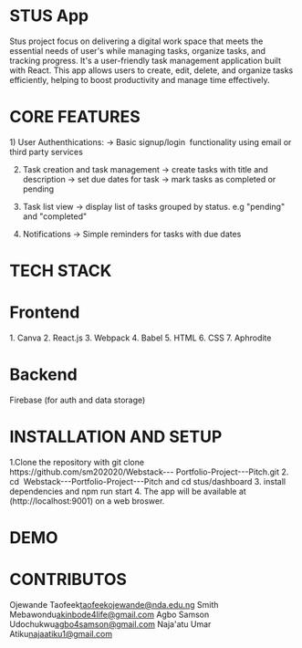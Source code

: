 <h1>STUS App</h1> 

Stus project focus on delivering a digital work space that meets the essential needs of user's while managing tasks, organize tasks, and tracking progress.
It's a user-friendly task management application built with React. This app allows users to create, edit, delete, and organize tasks efficiently, helping to boost productivity and manage time effectively.

<h1>CORE FEATURES</h1>
 1) User Authenthications:
 -> Basic signup/login  functionality using email or third party services
  
2) Task creation and task management 
-> create tasks with title and description
-> set due dates for task
-> mark tasks as completed or pending
  
3) Task list view
-> display list of tasks grouped by status. e.g "pending" and "completed"
  
4) Notifications
-> Simple reminders for tasks with due dates

<h1>TECH STACK</h1> 

<h1>Frontend</h1>
1. Canva 2. React.js 3. Webpack 4. Babel 5. HTML 6. CSS 7. Aphrodite

<h1>Backend</h1> 

Firebase (for auth and data storage) 

<h1>INSTALLATION AND SETUP</h1>
1.Clone the repository with git clone https://github.com/sm202020/Webstack--- Portfolio-Project---Pitch.git 2. cd  Webstack---Portfolio-Project---Pitch and cd stus/dashboard   3.  install dependencies and npm run start   4. The app will be available at (http://localhost:9001) on a web broswer. 

<h1>DEMO</h1>


<h1>CONTRIBUTOS</h1>

Ojewande Taofeek<taofeekojewande@nda.edu.ng>
Smith Mebawondu<akinbode4life@gmail.com>
Agbo Samson Udochukwu<agbo4samson@gmail.com>
Naja'atu Umar Atiku<najaatiku1@gmail.com>












